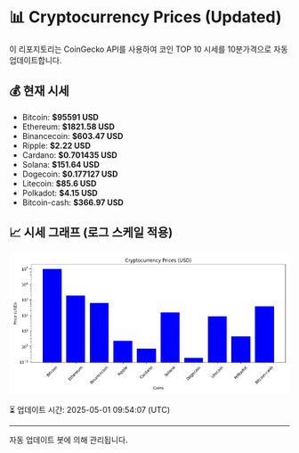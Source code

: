 
# 📊 Cryptocurrency Prices (Updated)

이 리포지토리는 CoinGecko API를 사용하여 코인 TOP 10 시세를 10분가격으로 자동 업데이트합니다.

## 💰 현재 시세
- Bitcoin: **$95591 USD**
- Ethereum: **$1821.58 USD**
- Binancecoin: **$603.47 USD**
- Ripple: **$2.22 USD**
- Cardano: **$0.701435 USD**
- Solana: **$151.64 USD**
- Dogecoin: **$0.177127 USD**
- Litecoin: **$85.6 USD**
- Polkadot: **$4.15 USD**
- Bitcoin-cash: **$366.97 USD**

## 📈 시세 그래프 (로그 스케일 적용)
![Crypto Prices](crypto_prices.png)

⏳ 업데이트 시간: 2025-05-01 09:54:07 (UTC)

---
자동 업데이트 봇에 의해 관리됩니다.
